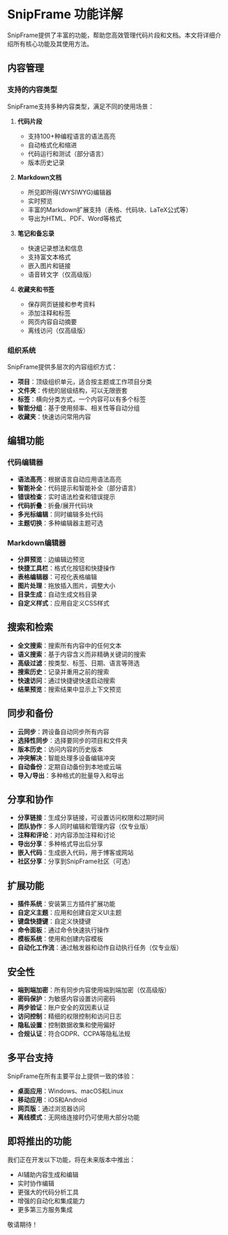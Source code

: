 # SnipFrame 功能详解

SnipFrame提供了丰富的功能，帮助您高效管理代码片段和文档。本文将详细介绍所有核心功能及其使用方法。

## 内容管理

### 支持的内容类型

SnipFrame支持多种内容类型，满足不同的使用场景：

1. **代码片段**
   - 支持100+种编程语言的语法高亮
   - 自动格式化和缩进
   - 代码运行和测试（部分语言）
   - 版本历史记录

2. **Markdown文档**
   - 所见即所得(WYSIWYG)编辑器
   - 实时预览
   - 丰富的Markdown扩展支持（表格、代码块、LaTeX公式等）
   - 导出为HTML、PDF、Word等格式

3. **笔记和备忘录**
   - 快速记录想法和信息
   - 支持富文本格式
   - 嵌入图片和链接
   - 语音转文字（仅高级版）

4. **收藏夹和书签**
   - 保存网页链接和参考资料
   - 添加注释和标签
   - 网页内容自动摘要
   - 离线访问（仅高级版）

### 组织系统

SnipFrame提供多层次的内容组织方式：

- **项目**：顶级组织单元，适合按主题或工作项目分类
- **文件夹**：传统的层级结构，可以无限嵌套
- **标签**：横向分类方式，一个内容可以有多个标签
- **智能分组**：基于使用频率、相关性等自动分组
- **收藏夹**：快速访问常用内容

## 编辑功能

### 代码编辑器

- **语法高亮**：根据语言自动应用语法高亮
- **智能补全**：代码提示和智能补全（部分语言）
- **错误检查**：实时语法检查和错误提示
- **代码折叠**：折叠/展开代码块
- **多光标编辑**：同时编辑多处代码
- **主题切换**：多种编辑器主题可选

### Markdown编辑器

- **分屏预览**：边编辑边预览
- **快捷工具栏**：格式化按钮和快捷操作
- **表格编辑器**：可视化表格编辑
- **图片处理**：拖放插入图片，调整大小
- **目录生成**：自动生成文档目录
- **自定义样式**：应用自定义CSS样式

## 搜索和检索

- **全文搜索**：搜索所有内容中的任何文本
- **语义搜索**：基于内容含义而非精确关键词的搜索
- **高级过滤**：按类型、标签、日期、语言等筛选
- **搜索历史**：记录并重用之前的搜索
- **快速访问**：通过快捷键快速启动搜索
- **结果预览**：搜索结果中显示上下文预览

## 同步和备份

- **云同步**：跨设备自动同步所有内容
- **选择性同步**：选择要同步的项目和文件夹
- **版本历史**：访问内容的历史版本
- **冲突解决**：智能处理多设备编辑冲突
- **自动备份**：定期自动备份到本地或云端
- **导入/导出**：多种格式的批量导入和导出

## 分享和协作

- **分享链接**：生成分享链接，可设置访问权限和过期时间
- **团队协作**：多人同时编辑和管理内容（仅专业版）
- **注释和评论**：对内容添加注释和讨论
- **导出分享**：多种格式导出后分享
- **嵌入代码**：生成嵌入代码，用于博客或网站
- **社区分享**：分享到SnipFrame社区（可选）

## 扩展功能

- **插件系统**：安装第三方插件扩展功能
- **自定义主题**：应用和创建自定义UI主题
- **键盘快捷键**：自定义快捷键
- **命令面板**：通过命令快速执行操作
- **模板系统**：使用和创建内容模板
- **自动化工作流**：通过触发器和动作自动执行任务（仅专业版）

## 安全性

- **端到端加密**：所有同步内容使用端到端加密（仅高级版）
- **密码保护**：为敏感内容设置访问密码
- **两步验证**：账户安全的双因素认证
- **访问控制**：精细的权限控制和访问日志
- **隐私设置**：控制数据收集和使用偏好
- **合规认证**：符合GDPR、CCPA等隐私法规

## 多平台支持

SnipFrame在所有主要平台上提供一致的体验：

- **桌面应用**：Windows、macOS和Linux
- **移动应用**：iOS和Android
- **网页版**：通过浏览器访问
- **离线模式**：无网络连接时仍可使用大部分功能

## 即将推出的功能

我们正在开发以下功能，将在未来版本中推出：

- AI辅助内容生成和编辑
- 实时协作编辑
- 更强大的代码分析工具
- 增强的自动化和集成能力
- 更多第三方服务集成

敬请期待！ 